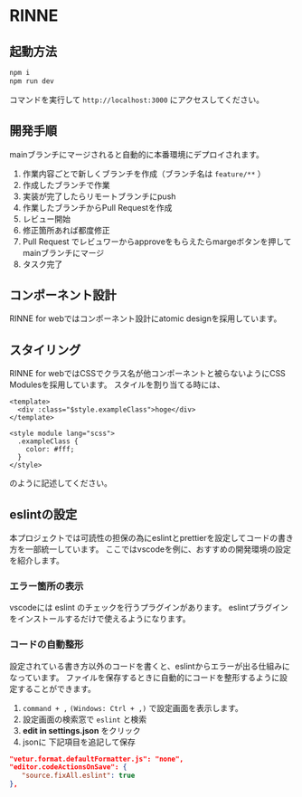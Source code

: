 # RINNE

## 起動方法

```sh
npm i
npm run dev
```

コマンドを実行して `http://localhost:3000` にアクセスしてください。

## 開発手順

mainブランチにマージされると自動的に本番環境にデプロイされます。

1. 作業内容ごとで新しくブランチを作成（ブランチ名は `feature/**` ）
2. 作成したブランチで作業
3. 実装が完了したらリモートブランチにpush
4. 作業したブランチからPull Requestを作成
5. レビュー開始
6. 修正箇所あれば都度修正
7. Pull Request でレビュワーからapproveをもらえたらmargeボタンを押してmainブランチにマージ
8. タスク完了

## コンポーネント設計

RINNE for webではコンポーネント設計にatomic designを採用しています。

## スタイリング

RINNE for webではCSSでクラス名が他コンポーネントと被らないようにCSS Modulesを採用しています。
スタイルを割り当てる時には、

```vue
<template>
  <div :class="$style.exampleClass">hoge</div>
</template>

<style module lang="scss">
  .exampleClass {
    color: #fff;
  }
</style>
```

のように記述してください。

## eslintの設定

本プロジェクトでは可読性の担保の為にeslintとprettierを設定してコードの書き方を一部統一しています。
ここではvscodeを例に、おすすめの開発環境の設定を紹介します。

### エラー箇所の表示

vscodeには eslint のチェックを行うプラグインがあります。
eslintプラグインをインストールするだけで使えるようになります。

### コードの自動整形

設定されている書き方以外のコードを書くと、eslintからエラーが出る仕組みになっています。
ファイルを保存するときに自動的にコードを整形するように設定することができます。

1. `command + ,` `(Windows: Ctrl + ,)` で設定画面を表示します。
2. 設定画面の検索窓で `eslint` と検索
3. **edit in settings.json** をクリック
4. jsonに 下記項目を追記して保存

```json
"vetur.format.defaultFormatter.js": "none",
"editor.codeActionsOnSave": {
   "source.fixAll.eslint": true
},
```
